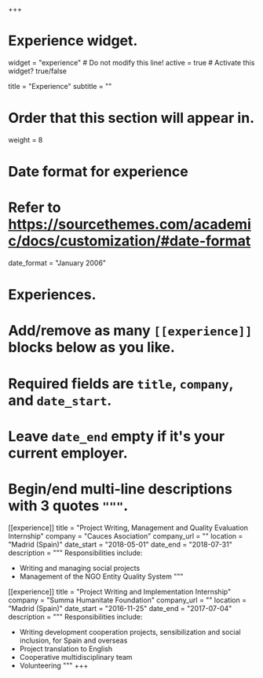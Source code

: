 +++
# Experience widget.
widget = "experience"  # Do not modify this line!
active = true  # Activate this widget? true/false

title = "Experience"
subtitle = ""

# Order that this section will appear in.
weight = 8

# Date format for experience
#   Refer to https://sourcethemes.com/academic/docs/customization/#date-format
date_format = "January 2006"

# Experiences.
#   Add/remove as many `[[experience]]` blocks below as you like.
#   Required fields are `title`, `company`, and `date_start`.
#   Leave `date_end` empty if it's your current employer.
#   Begin/end multi-line descriptions with 3 quotes `"""`.
[[experience]]
  title = "Project Writing, Management and Quality Evaluation Internship"
  company = "Cauces Asociation"
  company_url = ""
  location = "Madrid (Spain)"
  date_start = "2018-05-01"
  date_end = "2018-07-31"
  description = """
  Responsibilities include:
  
  * Writing and managing social projects
  * Management of the NGO Entity Quality System
  """

[[experience]]
  title = "Project Writing and Implementation Internship"
  company = "Summa Humanitate Foundation"
  company_url = ""
  location = "Madrid (Spain)"
  date_start = "2016-11-25"
  date_end = "2017-07-04"
  description = """
  Responsibilities include:
  
  * Writing development cooperation projects, sensibilization and social inclusion, for Spain and
overseas
  * Project translation to English
  * Cooperative multidisciplinary team
  * Volunteering
  """
+++
